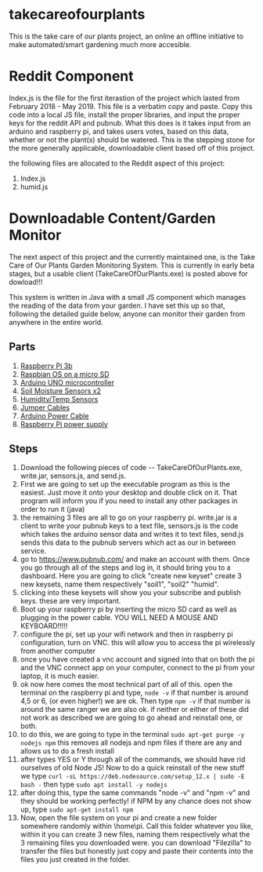 # takecareofourplants

This is the take care of our plants project, an online an offline initiative to make automated/smart gardening much more accesible. 

# Reddit Component 

Index.js is the file for the first iterastion of the project which lasted from February 2018 - May 2019. This file is a verbatim copy and paste. Copy this code into a local JS file, install the proper libraries, and input the proper keys for the reddit API and pubnub. What this does is it takes input from an arduino and raspberry pi, and takes users votes, based on this data, whether or not the plant(s) should be watered. This is the stepping stone for the more generally applicable, downloadable client based off of this project. 

the following files are allocated to the Reddit aspect of this project:
1) Index.js 
2) humid.js

# Downloadable Content/Garden Monitor

The next aspect of this project and the currently maintained one, is the Take Care of Our Plants Garden Monitoring System. This is currently in early beta stages, but a usable client (TakeCareOfOurPlants.exe) is posted above for dowload!!! 

This system is written in Java with a small JS component which manages the reading of the data from your garden. I have set this up so that, following the detailed guide below, anyone can monitor their garden from anywhere in the entire world. 

## Parts

1) [Raspberry Pi 3b](https://www.amazon.com/Raspberry-Pi-RASPBERRYPI3-MODB-1GB-Model-Motherboard/dp/B01N13X8V1/ref=sr_1_1_sspa?keywords=raspberry%2Bpi%2B3b&qid=1557795341&s=gateway&sr=8-1-spons&th=1)
2) [Raspbian OS on a micro SD](https://www.amazon.com/LoveRPi-Raspbian-MicroSD-Raspberry-8GB/dp/B017JKJEAU/ref=sr_1_1_sspa?keywords=micro+sd+card+8gb&qid=1557795387&s=gateway&sr=8-1-spons&psc=1)
3) [Arduino UNO microcontroller](https://www.amazon.com/Arduino-A000066-ARDUINO-UNO-R3/dp/B008GRTSV6/ref=sr_1_3?keywords=arduino+uno&qid=1557795434&s=gateway&sr=8-3)
4) [Soil Moisture Sensors x2](https://www.amazon.com/DFROBOT-Gravity-Capacitive-Corrosion-Resistant/dp/B01GHY0N4K/ref=sxts_sxwds-bia?keywords=dfrobot+soil+moisture&pd_rd_i=B01GHY0N4K&pd_rd_r=b0176d9b-4998-4f0d-8a48-b9b9501ad932&pd_rd_w=o8ZmZ&pd_rd_wg=aZlw2&pf_rd_p=f0479f98-a32d-45cd-9c12-7aaced42b1ec&pf_rd_r=KVE41CMEZ3ZXZ25PY2EK&qid=1557795487&s=gateway) 
5) [Humidity/Temp Sensors](https://www.amazon.com/HiLetgo-Temperature-Humidity-Arduino-Raspberry/dp/B01DKC2GQ0/ref=sr_1_3?keywords=dht11&qid=1557795511&s=gateway&sr=8-3)
6) [Jumper Cables](https://www.amazon.com/Elegoo-EL-CP-004-Multicolored-Breadboard-arduino/dp/B01EV70C78/ref=sr_1_1_sspa?keywords=arduino+cable&qid=1557795532&s=gateway&sr=8-1-spons&psc=1)
7) [Arduino Power Cable](https://www.amazon.com/AmazonBasics-USB-2-0-Cable-Male/dp/B00NH11KIK/ref=sr_1_3?keywords=arduino+cable&qid=1557795549&s=gateway&sr=8-3)
8) [Raspberry Pi power supply](https://www.amazon.com/CanaKit-Raspberry-Supply-Adapter-Listed/dp/B00MARDJZ4/ref=sr_1_4?keywords=raspberry+pi+power+cable&qid=1557795598&s=gateway&sr=8-4)

## Steps 

  1. Download the following pieces of code -- TakeCareOfOurPlants.exe, write.jar, sensors.js, and send.js. 
  2. First we are going to set up the executable program as this is the easiest. Just move it onto your desktop and double click on it. That program will inform you if you need to install any other packages in order to run it (java)
  3. the remaining 3 files are all to go on your raspberry pi. write.jar is a client to write your pubnub keys to a text file, sensors.js is the code which takes the arduino sensor data and writes it to text files, send.js sends this data to the pubnub servers which act as our in between service. 
  4. go to https://www.pubnub.com/ and make an account with them. Once you go through all of the steps and log in, it should bring you to a dashboard. Here you are going to click "create new keyset" create 3 new keysets, name them respectively "soil1", "soil2" "humid".
  5. clicking into these keysets will show you your subscribe and publish keys. these are very important. 
  6. Boot up your raspberry pi by inserting the micro SD card as well as plugging in the power cable. YOU WILL NEED A MOUSE AND KEYBOARD!!!!!
  7. configure the pi, set up your wifi network and then in raspberry pi configuration, turn on VNC. this will allow you to access the pi wirelessly from another computer
  8. once you have created a vnc account and signed into that on both the pi and the VNC connect app on your computer, connect to the pi from your laptop, it is much easier.
  9. ok now here comes the most technical part of all of this. open the terminal on the raspberry pi and type, `node -v` if that number is around 4,5 or 6, (or even higher!) we are ok. Then type `npm -v` if that number is around the same ranger we are also ok. if neither or either of these did not work as described we are going to go ahead and reinstall one, or both. 
  10. to do this, we are going to type in the terminal `sudo apt-get purge -y nodejs npm` this removes all nodejs and npm files if there are any and allows us to do a fresh install
  11. after types YES or Y through all of the commands, we should have rid ourselves of old Node JS! Now to do a quick reinstall of the new stuff we type `curl -sL https://deb.nodesource.com/setup_12.x | sudo -E bash -` then type `sudo apt install -y nodejs`
  12. after doing this, type the same commands "node -v" and "npm -v" and they should be working perfectly! if NPM by any chance does not show up, type `sudo apt-get install npm`
  13. Now, open the file system on your pi and create a new folder somewhere randomly within \home\pi. Call this folder whatever you like, within it you can create 3 new files, naming them respectively what the 3 remaining files you downloaded were. you can download "Filezilla" to transfer the files but honestly just copy and paste their contents into the files you just created in the folder. 


